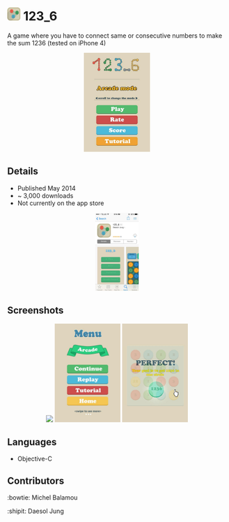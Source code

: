 # <img src="Images/screenshots/logo.png" width="30px" height="30px"/> 123_6

  A game where you have to connect same or consecutive numbers to make the sum 1236 (tested on iPhone 4)

  <p align="center">
  <img src="Images/screenshots/main.jpg" width="30%"/>
  </p>

## Details
  - Published May 2014
  - ~ 3,000 downloads
  - Not currently on the app store

  <p align="center">
  <img src="Images/screenshots/apple_store.jpeg" width="20%"/>
  </p>

## Screenshots

  <p align="center">
  <img src="Images/screenshots/game_2.jpeg" width="30%"/> <img src="Images/screenshots/menu.jpeg" width="30%"/> <img src="Images/screenshots/goal.jpg" width="30%"/>
  </p>

## Languages

  - Objective-C

## Contributors
  :bowtie: Michel Balamou

  :shipit: Daesol Jung
